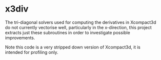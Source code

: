 # x3div

The tri-diagonal solvers used for computing the derivatives in Xcompact3d do not currently vectorise
well, particularly in the x-direction, this project extracts just these subroutines in order to
investigate possible improvements.

Note this code is a very stripped down version of Xcompact3d, it is intended for profiling only.
